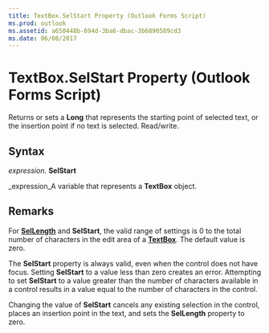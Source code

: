 ```yaml
---
title: TextBox.SelStart Property (Outlook Forms Script)
ms.prod: outlook
ms.assetid: a650448b-694d-3ba6-dbac-3b6890589cd3
ms.date: 06/08/2017
---
```



# TextBox.SelStart Property (Outlook Forms Script)

Returns or sets a  **Long** that represents the starting point of selected text, or the insertion point if no text is selected. Read/write.


## Syntax

 _expression_. **SelStart**

 _expression_A variable that represents a  **TextBox** object.


## Remarks

For  **[SelLength](Outlook.combobox.sellength.md)** and **SelStart**, the valid range of settings is 0 to the total number of characters in the edit area of a  **[TextBox](Outlook.textbox.md)**. The default value is zero.

The  **SelStart** property is always valid, even when the control does not have focus. Setting **SelStart** to a value less than zero creates an error. Attempting to set **SelStart** to a value greater than the number of characters available in a control results in a value equal to the number of characters in the control.

Changing the value of  **SelStart** cancels any existing selection in the control, places an insertion point in the text, and sets the **SelLength** property to zero.


